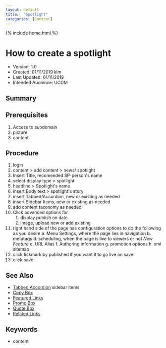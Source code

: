 ```yaml
---
layout: default
title:  "Spotlight"
categories: [Content] 
---
```

{% include home.html %}
# How to create a spotlight
* Version: 1.0
* Created: 01/11/2019 klm
* Last Updated: 01/11/2019
* Intended Audience: UCOM

## Summary



## Prerequisites

 1. Access to subdomain
 2. picture
 4. content

## Procedure

1. login
2. content > add content >  news/ spotlight
3. Insert Title, recomended SP-person's name
4. select display type > spotlight
5. headline > Spotlight's name
6. insert Body text > spotlight's story
7. insert Tabbed/Accordion, new or existing as needed
8. insert Sidebar Items, new or existing as needed
9. add content taxonomy as needed
10. Click advanced options for
    1. display publish on date
    2. image, upload new or add existing
10. right hand side of the page has configuration options to do the following as you desire
    a. Menu Settings, where the page lies in navigation
    b. metatags
    d. scheduling, when the page is live to viewers or not *New Feature*
    e. URL Alias
    f. Authoring information
    g. promotion options
    h. xml sitemap
11. click tickmark by published if you want it to go live on save
12. click save


## See Also
* [Tabbed Accordion](/TABBED_ACCORDION)
sidebar items
* [Copy Box](/Copy_BOX)
* [Featured Links](/Featured_LINKS)
* [Promo Box](/PROMO_BOX)
* [Quote Box](/QUOTE_BOX)
* [Related Links](/RELATED_LINKS)

## Keywords

* content

